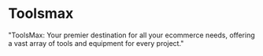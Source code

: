 # Toolsmax
"ToolsMax: Your premier destination for all your ecommerce needs, offering a vast array of tools and equipment for every project."
